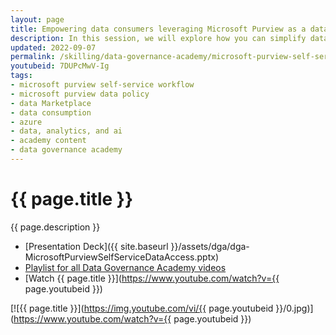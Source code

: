 ```yaml
---
layout: page
title: Empowering data consumers leveraging Microsoft Purview as a data marketplace
description: In this session, we will explore how you can simplify data consumers journey using Microsoft Purview self-service data discovery and data access management capabilities.
updated: 2022-09-07
permalink: /skilling/data-governance-academy/microsoft-purview-self-service-data-access
youtubeid: 7DUPcMwV-Ig
tags: 
- microsoft purview self-service workflow
- microsoft purview data policy
- data Marketplace
- data consumption
- azure
- data, analytics, and ai
- academy content
- data governance academy
---
```


# {{ page.title }}

{{ page.description }}

* [Presentation Deck]({{ site.baseurl }}/assets/dga/dga-MicrosoftPurviewSelfServiceDataAccess.pptx)
* [Playlist for all Data Governance Academy videos](https://www.youtube.com/playlist?list=PL8_VXqhvJI9DCu8GcZu7Gk0rcdtFkXPuF)
* [Watch {{ page.title }}](https://www.youtube.com/watch?v={{ page.youtubeid }})

[![{{ page.title }}](https://img.youtube.com/vi/{{ page.youtubeid }}/0.jpg)](https://www.youtube.com/watch?v={{ page.youtubeid }})
